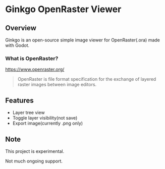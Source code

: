 # Ginkgo OpenRaster Viewer
## Overview
Ginkgo is an open-source simple image viewer for OpenRaster(.ora) made with Godot.
### What is OpenRaster?
https://www.openraster.org/
> OpenRaster is file format specification for the exchange of layered raster images between image editors.
## Features
+ Layer tree view
+ Toggle layer visibility(not save)
+ Export image(currently .png only)
## Note
This project is experimental.

Not much ongoing support.
